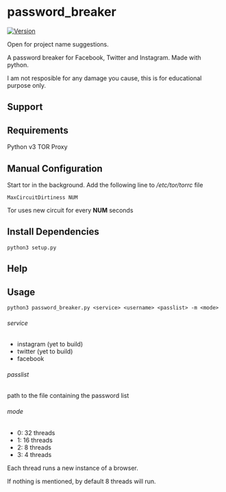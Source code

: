 # password_breaker

[![Version](https://img.shields.io/badge/Version-v1.0.0-alpha-blue)]()


Open for project name suggestions.

A password breaker for Facebook, Twitter and Instagram. Made with python.

I am not resposible for any damage you cause, this is for educational purpose only.

## Support

## Requirements

Python v3
TOR Proxy 

## Manual Configuration

Start tor in the background.
Add the following line to */etc/tor/torrc* file

```
MaxCircuitDirtiness NUM
```

Tor uses new circuit for every **NUM** seconds

## Install Dependencies

    python3 setup.py

## Help

## Usage

    python3 password_breaker.py <service> <username> <passlist> -m <mode>

###### service

-   instagram (yet to build)
-   twitter (yet to build)
-   facebook

###### passlist

path to the file containing the password list

###### mode

-   0: 32 threads
-   1: 16 threads
-   2: 8 threads
-   3: 4 threads

Each thread runs a new instance of a browser.

If nothing is mentioned, by default 8 threads will run.


